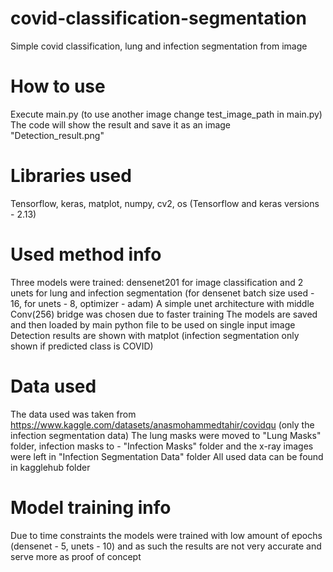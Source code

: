 # covid-classification-segmentation
Simple covid classification, lung and infection segmentation from image

# How to use
Execute main.py (to use another image change test_image_path in main.py)
The code will show the result and save it as an image "Detection_result.png"

# Libraries used
Tensorflow, keras, matplot, numpy, cv2, os
(Tensorflow and keras versions - 2.13)

# Used method info
Three models were trained: densenet201 for image classification and 2 unets for lung and infection segmentation (for densenet batch size used - 16, for unets - 8, optimizer - adam)
A simple unet architecture with middle Conv(256) bridge was chosen due to faster training
The models are saved and then loaded by main python file to be used on single input image
Detection results are shown with matplot (infection segmentation only shown if predicted class is COVID)

# Data used
The data used was taken from https://www.kaggle.com/datasets/anasmohammedtahir/covidqu (only the infection segmentation data)
The lung masks were moved to "Lung Masks" folder, infection masks to - "Infection Masks" folder and the x-ray images were left in "Infection Segmentation Data" folder
All used data can be found in kagglehub folder

# Model training info
Due to time constraints the models were trained with low amount of epochs (densenet - 5, unets - 10) and as such the results are not very accurate and serve more as proof of concept


